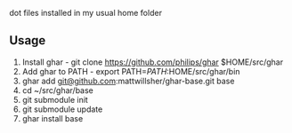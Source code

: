 dot files installed in my usual home folder

Usage
-----

1. Install ghar - git clone https://github.com/philips/ghar $HOME/src/ghar
2. Add ghar to PATH - export PATH=$PATH:$HOME/src/ghar/bin
3. ghar add git@github.com:mattwillsher/ghar-base.git base
4. cd ~/src/ghar/base
5. git submodule init
6. git submodule update
7. ghar install base

